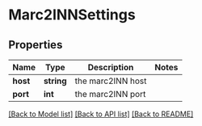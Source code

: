 # Marc2INNSettings

## Properties
Name | Type | Description | Notes
------------ | ------------- | ------------- | -------------
**host** | **string** | the marc2INN host | 
**port** | **int** | the marc2INN port | 

[[Back to Model list]](../README.md#documentation-for-models) [[Back to API list]](../README.md#documentation-for-api-endpoints) [[Back to README]](../README.md)


